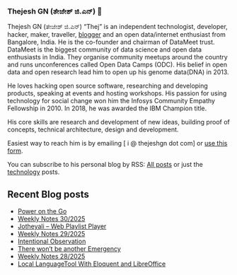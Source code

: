 ### Thejesh GN (ತೇಜೇಶ್ ಜಿ.ಎನ್) 👋

Thejesh GN (ತೇಜೇಶ್ ಜಿ.ಎನ್) “Thej” is an independent technologist, developer, hacker, maker, traveller, [blogger](https://thejeshgn.com/) and an open data/internet enthusiast from Bangalore, India. He is the co-founder and chairman of DataMeet trust. DataMeet is the biggest community of data science and open data enthusiasts in India. They organise community meetups around the country and runs unconferences called Open Data Camps (ODC). His belief in open data and open research lead him to open up his genome data(DNA) in 2013.

He loves hacking open source software, researching and developing products, speaking at events and hosting workshops. His passion for using technology for social change won him the Infosys Community Empathy Fellowship in 2010. In 2018, he was awarded the IBM Champion title.

His core skills are research and development of new ideas, building proof of concepts, technical architecture, design and development.

Easiest way to reach him is by emailing [ i @ thejeshgn dot com] or [use this form](https://thejeshgn.com/contact/).

You can subscribe to his personal blog by RSS: [All posts](https://feeds.thejeshgn.com/thejeshgn) or just the [technology](https://feeds.thejeshgn.com/technology) posts.

## Recent Blog posts
<!-- BLOG-POST-LIST:START -->
- [Power on the Go](https://thejeshgn.com/2025/07/30/power-on-the-go/)
- [Weekly Notes 30/2025](https://thejeshgn.com/2025/07/25/weekly-notes-30-2025/)
- [Jotheyali – Web Playlist Player](https://thejeshgn.com/2025/07/24/jotheyali-web-playlist-player/)
- [Weekly Notes 29/2025](https://thejeshgn.com/2025/07/18/weekly-notes-29-2025/)
- [Intentional Observation](https://thejeshgn.com/2025/07/17/intentional-observation/)
- [There won’t be another Emergency](https://thejeshgn.com/2025/07/14/there-wont-be-another-emergency/)
- [Weekly Notes 28/2025](https://thejeshgn.com/2025/07/11/weekly-notes-28-2025/)
- [Local LanguageTool With Eloquent and LibreOffice](https://thejeshgn.com/2025/07/08/local-languagetool-with-eloquent-and-libreoffice/)
<!-- BLOG-POST-LIST:END -->
